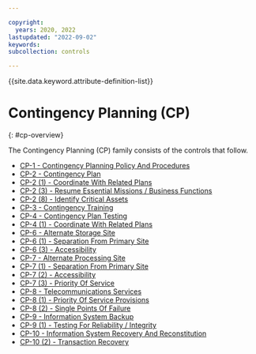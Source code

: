 ```yaml
---

copyright:
  years: 2020, 2022
lastupdated: "2022-09-02"
keywords: 
subcollection: controls

---
```




{{site.data.keyword.attribute-definition-list}}

# Contingency Planning (CP)
{: #cp-overview}

The Contingency Planning (CP) family consists of the controls that follow.

- [CP-1 - Contingency Planning Policy And Procedures](/docs/controls?topic=controls-cp-1)
- [CP-2 - Contingency Plan](/docs/controls?topic=controls-cp-2)
- [CP-2 (1) - Coordinate With Related Plans](/docs/controls?topic=controls-cp-2.1)
- [CP-2 (3) - Resume Essential Missions / Business Functions](/docs/controls?topic=controls-cp-2.3)
- [CP-2 (8) - Identify Critical Assets](/docs/controls?topic=controls-cp-2.8)
- [CP-3 - Contingency Training](/docs/controls?topic=controls-cp-3)
- [CP-4 - Contingency Plan Testing](/docs/controls?topic=controls-cp-4)
- [CP-4 (1) - Coordinate With Related Plans](/docs/controls?topic=controls-cp-4.1)
- [CP-6 - Alternate Storage Site](/docs/controls?topic=controls-cp-6)
- [CP-6 (1) - Separation From Primary Site](/docs/controls?topic=controls-cp-6.1)
- [CP-6 (3) - Accessibility](/docs/controls?topic=controls-cp-6.3)
- [CP-7 - Alternate Processing Site](/docs/controls?topic=controls-cp-7)
- [CP-7 (1) - Separation From Primary Site](/docs/controls?topic=controls-cp-7.1)
- [CP-7 (2) - Accessibility](/docs/controls?topic=controls-cp-7.2)
- [CP-7 (3) - Priority Of Service](/docs/controls?topic=controls-cp-7.3)
- [CP-8 - Telecommunications Services](/docs/controls?topic=controls-cp-8)
- [CP-8 (1) - Priority Of Service Provisions](/docs/controls?topic=controls-cp-8.1)
- [CP-8 (2) - Single Points Of Failure](/docs/controls?topic=controls-cp-8.2)
- [CP-9 - Information System Backup](/docs/controls?topic=controls-cp-9)
- [CP-9 (1) - Testing For Reliability / Integrity](/docs/controls?topic=controls-cp-9.1)
- [CP-10 - Information System Recovery And Reconstitution](/docs/controls?topic=controls-cp-10)
- [CP-10 (2) - Transaction Recovery](/docs/controls?topic=controls-cp-10.2)



